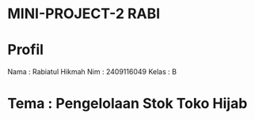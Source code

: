 # MINI-PROJECT-2 RABI
# Profil
Nama : Rabiatul Hikmah
Nim : 2409116049
Kelas : B
# Tema : Pengelolaan Stok Toko Hijab



